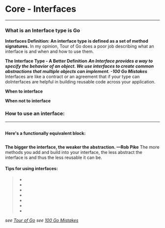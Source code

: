 # Core - Interfaces
---
### What is an Interface type is Go
**Interfaces Definition:  An interface type is defined as a set of method signatures.**
In my opinion, Tour of Go does a poor job describing what an interface is and when and how to use them.

**The Interface Type - A Better Definition**
***An Interface provides a way to specify the behavior of an object. We use interfaces to create common abstractions that multiple objects can implement. -100 Go Mistakes***
Interfaces are like a contract or an agreement that if your type can doInterfaces are helpful in building reusable code across your application.   

**When to interface**
 
**When not to interface**

### How to use an interface:
****
```go

```
**Here's a functionally equivalent block:**
```go

```
**The bigger the interface, the weaker the abstraction. —Rob Pike**
The more methods you add and build into your interface, the less abstract the interface is and thus the less reusable it can be.



#### Tips for using interfaces:
> * 
> * 
> * 
> * 
> * 
> * 
> * 

_see [Tour of Go](https://go.dev/tour/methods/9)_
_see [100 Go Mistakes](https://medium.com/@matryer/line-of-sight-in-code-186dd7cdea88)_
